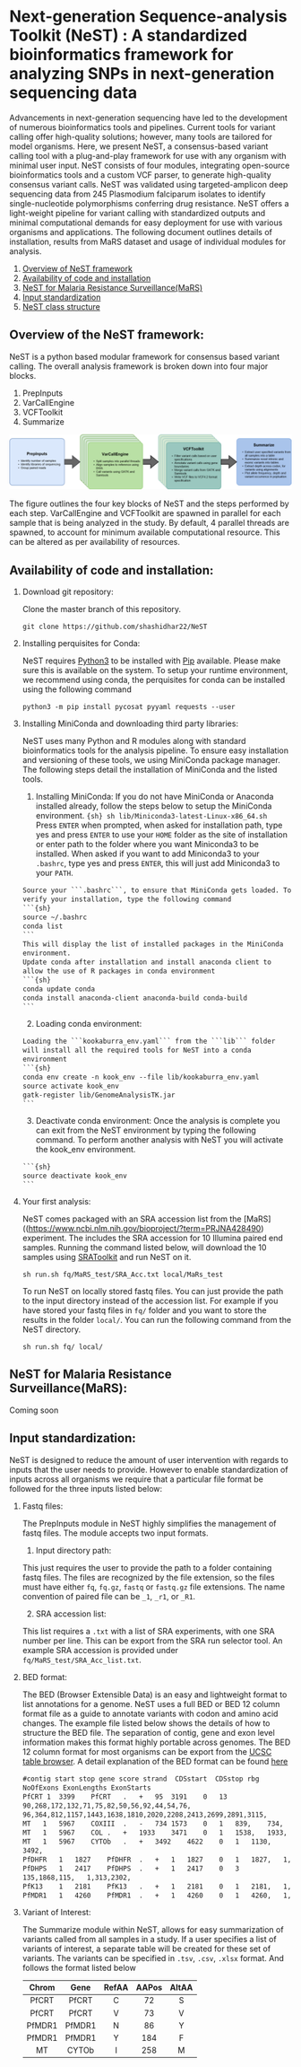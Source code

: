 # Next-generation Sequence-analysis Toolkit (NeST) : A standardized bioinformatics framework for analyzing SNPs in next-generation sequencing data

Advancements in next-generation sequencing have led to the development of numerous bioinformatics tools and pipelines. Current tools for variant calling offer high-quality solutions; however, many tools are tailored for model organisms. Here, we present NeST, a consensus-based variant calling tool with a plug-and-play framework for use with any organism with minimal user input. NeST consists of four modules, integrating open-source bioinformatics tools and a custom VCF parser, to generate high-quality consensus variant calls. NeST was validated using targeted-amplicon deep sequencing data from 245 Plasmodium falciparum isolates to identify single-nucleotide polymorphisms conferring drug resistance. NeST offers a light-weight pipeline for variant calling with standardized outputs and minimal computational demands for easy deployment for use with various organisms and applications. The following document outlines details of installation, results from MaRS dataset and usage of individual modules for analysis.

1. [Overview of NeST framework](#Overview)
2. [Availability of code and installation](#Installation)
3. [NeST for Malaria Resistance Surveillance(MaRS)](#MaRS)
4. [Input standardization](#inputs)
5. [NeST class structure](#classes)

<a id="Overview"></a>
## Overview of the NeST framework:

NeST is a python based modular framework for consensus based variant calling. The overall analysis framework is broken down into four major blocks.
1. PrepInputs
2. VarCallEngine
3. VCFToolkit
4. Summarize

![NeST framework overview](images/Kookaburra.png)

The figure outlines the four key blocks of NeST and the steps performed by each step. VarCallEngine and VCFToolkit are spawned in parallel for each sample that is being analyzed in the study. By default, 4 parallel threads are spawned, to account for minimum available computational resource. This can be altered as per availability of resources.

<a id="Installation"></a>
## Availability of code and installation:

1. Download git repository:

   Clone the master branch of this repository.
   ```{sh}
   git clone https://github.com/shashidhar22/NeST
   ```

2. Installing perquisites for Conda:

   NeST requires [Python3](https://www.python.org/downloads/) to be installed with [Pip](https://pip.pypa.io/en/stable/installing/) available. Please make sure this is available on the system. To setup your runtime environment, we recommend using conda, the perquisites for conda can be installed using the following command

   ```{sh}
   python3 -m pip install pycosat pyyaml requests --user
   ```

3. Installing MiniConda and downloading third party libraries:

   NeST uses many Python and R modules along with standard bioinformatics tools for the analysis pipeline. To ensure easy installation and versioning of these tools, we using MiniConda package manager. The following steps detail the installation of MiniConda and the listed tools.

     1. Installing MiniConda:
       If you do not have MiniConda or Anaconda installed already, follow the steps below to setup the MiniConda environment.
       ```{sh}
       sh lib/Miniconda3-latest-Linux-x86_64.sh
       ```
       Press ```ENTER``` when prompted, when asked for installation path, type yes and press ```ENTER``` to use your ```HOME``` folder as the site of  installation or enter path to the folder where you want Miniconda3 to be installed. When asked if you want to add Miniconda3 to your ```.bashrc```, type yes and press ```ENTER```, this will just add Miniconda3 to your ```PATH```.

       Source your ```.bashrc```, to ensure that MiniConda gets loaded. To verify your installation, type the following command
       ```{sh}
       source ~/.bashrc
       conda list
       ```
       This will display the list of installed packages in the MiniConda environment.
       Update conda after installation and install anaconda client to allow the use of R packages in conda environment
       ```{sh}
       conda update conda
       conda install anaconda-client anaconda-build conda-build
       ```

     2. Loading conda environment:

       Loading the ```kookaburra_env.yaml``` from the ```lib``` folder will install all the required tools for NeST into a conda environment
       ```{sh}
       conda env create -n kook_env --file lib/kookaburra_env.yaml
       source activate kook_env
       gatk-register lib/GenomeAnalysisTK.jar
       ```

     3. Deactivate conda environment:
       Once the analysis is complete you can exit from the NeST environment by typing the following command.
       To perform another analysis with NeST you will activate the kook_env environment.
       
       ```{sh}
       source deactivate kook_env
       ```
       
4. Your first analysis:

   NeST comes packaged with an SRA accession list from the [MaRS]((https://www.ncbi.nlm.nih.gov/bioproject/?term=PRJNA428490) experiment. The includes the SRA accession for 10 Illumina paired end samples. Running the command listed below, will download the 10 samples using [SRAToolkit](https://trace.ncbi.nlm.nih.gov/Traces/sra/sra.cgi?view=software) and run NeST on it.
   ```{sh}
   sh run.sh fq/MaRS_test/SRA_Acc.txt local/MaRs_test
   ```
   To run NeST on locally stored fastq files. You can just provide the path to the input directory instead of the accession list.
   For example if you have stored your fastq files in ```fq/``` folder and you want to store the results in the folder ```local/```. You can run the following command from the NeST directory.

   ```{sh}
   sh run.sh fq/ local/
   ```
<a id="MaRS"></a>
## NeST for Malaria Resistance Surveillance(MaRS):

Coming soon

<a id="inputs"></a>
## Input standardization:

NeST is designed to reduce the amount of user intervention with regards to inputs that the user needs to provide. However to enable standardization of inputs across all organisms we require that a particular file format be followed for the three inputs listed below:

1. Fastq files:

   The PrepInputs module in NeST highly simplifies the management of fastq files. The module accepts two input formats.
   1. Input directory path:

     This just requires the user to provide the path to a folder containing fastq files. The files are recognized by the file extension, so the files must have either ```fq```, ```fq.gz```, ```fastq``` or ```fastq.gz``` file extensions. The name convention of paired file can be ```_1```, ```_r1```, or ```_R1```.

   2. SRA accession list:

     This list requires a ```.txt``` with a list of SRA experiments, with one SRA number per line. This can be export from the SRA run selector tool.
     An example SRA accession is provided under ```fq/MaRS_test/SRA_Acc_list.txt```.

2. BED format:

   The BED (Browser Extensible Data) is an easy and lightweight format to list annotations for a genome. NeST uses a full BED or BED 12 column format file as a guide to annotate variants with codon and amino acid changes. The example file listed below shows the details of how to structure the BED file. The separation of contig, gene and exon level information makes this format highly portable across genomes. The BED 12 column format for most organisms can be export from the [UCSC table browser](https://genome.ucsc.edu/cgi-bin/hgTables). A detail explanation of the BED format can be found [here](https://genome.ucsc.edu/FAQ/FAQformat.html#format1)

   ```
   #contig start stop gene score strand  CDSstart  CDSstop rbg NoOfExons ExonLengths ExonStarts
   PfCRT 1	3399	PfCRT	.	+	95	3191	0	13	90,268,172,132,71,75,82,50,56,92,44,54,76,	96,364,812,1157,1443,1638,1810,2020,2208,2413,2699,2891,3115,
   MT	1	5967	COXIII	.	-	734	1573	0	1	839,	734,
   MT	1	5967	COL	.	+	1933	3471	0	1	1538,	1933,
   MT	1	5967	CYTOb	.	+	3492	4622	0	1	1130,	3492,
   PfDHFR	1	1827	PfDHFR	.	+	1	1827	0	1	1827,	1,
   PfDHPS	1	2417	PfDHPS	.	+	1	2417	0	3	135,1868,115,	1,313,2302,
   PfK13	1	2181	PfK13	.	+	1	2181	0	1	2181,	1,
   PfMDR1	1	4260	PfMDR1	.	+	1	4260	0	1	4260,	1,
   ```

3. Variant of Interest:

   The Summarize module within NeST, allows for easy summarization of variants called from all samples in a study. If a user specifies a list of variants of interest, a separate table will be created for these set of variants. The variants can be specified in ```.tsv```, ```.csv```, ```.xlsx``` format. And follows the format listed below

   | Chrom  | Gene   | RefAA | AAPos | AltAA |
   |:------:|:------:|:-----:|:-----:|:-----:|
   | PfCRT  | PfCRT  |   C   |   72  |   S   |
   | PfCRT  | PfCRT  |   V   |   73  |   V   |
   | PfMDR1 | PfMDR1 |   N   |   86  |   Y   |
   | PfMDR1 | PfMDR1 |   Y   |   184 |   F   |
   | MT     | CYTOb  |   I   |   258 |   M   |
